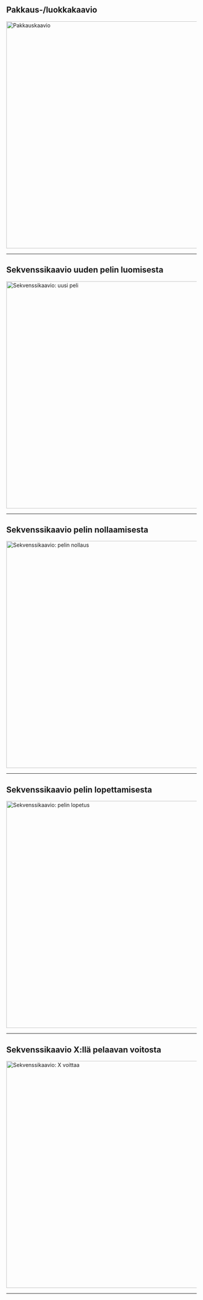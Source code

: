 ## Pakkaus-/luokkakaavio

<img src="https://user-images.githubusercontent.com/46410240/79480276-94a99900-8016-11ea-9531-61481bf2f642.png" alt="Pakkauskaavio" width="600" >

***

## Sekvenssikaavio uuden pelin luomisesta

<img src="https://user-images.githubusercontent.com/46410240/79480345-a3904b80-8016-11ea-977a-9708009ecd2d.png" alt="Sekvenssikaavio: uusi peli" width="600" >

***

## Sekvenssikaavio pelin nollaamisesta

<img src="https://user-images.githubusercontent.com/46410240/79480392-b0ad3a80-8016-11ea-8c05-b681ff4e345a.png" alt="Sekvenssikaavio: pelin nollaus" width="600" >

***

## Sekvenssikaavio pelin lopettamisesta

<img src="https://user-images.githubusercontent.com/46410240/79480450-bf93ed00-8016-11ea-80d8-4c5b3450eff1.png" alt="Sekvenssikaavio: pelin lopetus" width="600" >

***

## Sekvenssikaavio X:llä pelaavan voitosta

<img src="https://user-images.githubusercontent.com/46410240/79480478-cb7faf00-8016-11ea-9879-b463f7fb2491.png" alt="Sekvenssikaavio: X voittaa" width="600" >

***


